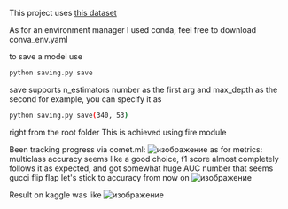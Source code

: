 This project uses <a href="https://www.kaggle.com/competitions/forest-cover-type-prediction">this dataset</a> 

As for an environment manager I used conda,  feel free to download conva_env.yaml

to save a model use 
```sh
python saving.py save
```
save supports n_estimators number as the first arg and max_depth as the second
for example, you can specify it as 
```sh
python saving.py save(340, 53)
```
right from the root folder
This is achieved using fire module

Been tracking progress via comet.ml:
![изображение](https://user-images.githubusercontent.com/96877411/167432521-97c9a72d-80bd-4473-964d-6f8a7d9099e4.png)
as for metrics:
multiclass accuracy seems like a good choice, f1 score almost completely follows it as expected, and got somewhat huge AUC number that seems gucci
 flip flap
 let's stick to accuracy from now on
![изображение](https://user-images.githubusercontent.com/96877411/167421854-39c94743-a138-4539-a448-9dee5c5e7ebf.png)

Result on kaggle was like
![изображение](https://user-images.githubusercontent.com/96877411/167413229-8ee51df6-32c9-492d-97d6-45cb79315c57.png)
